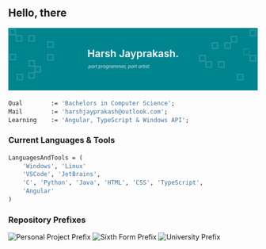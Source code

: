 ## Hello, there

![Banner](banner-2408.png)

```pas
Qual        := 'Bachelors in Computer Science';
Mail        := 'harshjayprakash@outlook.com';
Learning    := 'Angular, TypeScript & Windows API';
```

### Current Languages & Tools

```pas
LanguagesAndTools = (
    'Windows', 'Linux'
    'VSCode', 'JetBrains',
    'C', 'Python', 'Java', 'HTML', 'CSS', 'TypeScript',
    'Angular'
)
```

### Repository Prefixes

![Personal Project Prefix](https://img.shields.io/badge/HX_-Personal%20Project-ffffff?style=flat-square&labelColor=00585f&color=ffffff)
![Sixth Form Prefix](https://img.shields.io/badge/BPC_-Sixth%20Form-ffffff?style=flat-square&labelColor=00585f&color=ffffff)
![University Prefix](https://img.shields.io/badge/UOW_-University-ffffff?style=flat-square&labelColor=00585f&color=ffffff)
